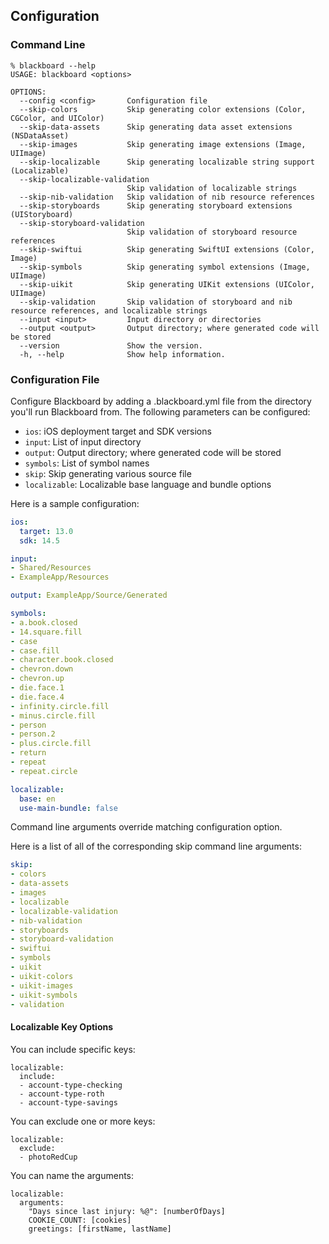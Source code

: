 ## Configuration

### Command Line

```
% blackboard --help
USAGE: blackboard <options>

OPTIONS:
  --config <config>       Configuration file
  --skip-colors           Skip generating color extensions (Color, CGColor, and UIColor)
  --skip-data-assets      Skip generating data asset extensions (NSDataAsset)
  --skip-images           Skip generating image extensions (Image, UIImage)
  --skip-localizable      Skip generating localizable string support (Localizable)
  --skip-localizable-validation
                          Skip validation of localizable strings
  --skip-nib-validation   Skip validation of nib resource references
  --skip-storyboards      Skip generating storyboard extensions (UIStoryboard)
  --skip-storyboard-validation
                          Skip validation of storyboard resource references
  --skip-swiftui          Skip generating SwiftUI extensions (Color, Image)
  --skip-symbols          Skip generating symbol extensions (Image, UIImage)
  --skip-uikit            Skip generating UIKit extensions (UIColor, UIImage)
  --skip-validation       Skip validation of storyboard and nib resource references, and localizable strings
  --input <input>         Input directory or directories
  --output <output>       Output directory; where generated code will be stored
  --version               Show the version.
  -h, --help              Show help information.
```

### Configuration File

Configure Blackboard by adding a .blackboard.yml file from the directory you'll run Blackboard from. The following parameters can be configured:

* `ios`: iOS deployment target and SDK versions
* `input`: List of input directory
* `output`: Output directory; where generated code will be stored
* `symbols`: List of symbol names
* `skip`: Skip generating various source file
* `localizable`: Localizable base language and bundle options

Here is a sample configuration:

```yaml
ios:
  target: 13.0
  sdk: 14.5

input:
- Shared/Resources
- ExampleApp/Resources

output: ExampleApp/Source/Generated

symbols:
- a.book.closed
- 14.square.fill
- case
- case.fill
- character.book.closed
- chevron.down
- chevron.up
- die.face.1
- die.face.4
- infinity.circle.fill
- minus.circle.fill
- person
- person.2
- plus.circle.fill
- return
- repeat
- repeat.circle

localizable:
  base: en
  use-main-bundle: false
```

Command line arguments override matching configuration option.

Here is a list of all of the corresponding skip command line arguments:

```yaml
skip:
- colors
- data-assets
- images
- localizable
- localizable-validation
- nib-validation
- storyboards
- storyboard-validation
- swiftui
- symbols
- uikit
- uikit-colors
- uikit-images
- uikit-symbols
- validation
```

#### Localizable Key Options

You can include specific keys:

```
localizable:
  include:
  - account-type-checking
  - account-type-roth
  - account-type-savings
```

You can exclude one or more keys:

```
localizable:
  exclude:
  - photoRedCup
```

You can name the arguments:

```
localizable:
  arguments:
    "Days since last injury: %@": [numberOfDays]
    COOKIE_COUNT: [cookies]
    greetings: [firstName, lastName]

```
